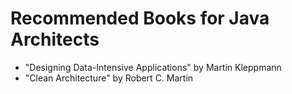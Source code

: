 # Recommended Books for Java Architects

- "Designing Data-Intensive Applications" by Martin Kleppmann
- "Clean Architecture" by Robert C. Martin